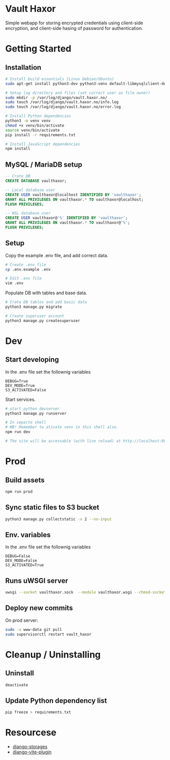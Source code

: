 # Vault Haxor
Simple webapp for storing encrypted credentials using client-side encryption,
and client-side hasing of password for authentication.


# Getting Started
## Installation
```bash
# Install build essentials (Linux Debian/Ubuntu)
sudo apt-get install python3-dev python3-venv default-libmysqlclient-dev build-essential pkg-config libxml2-dev

# Setup log directory and files (set correct user as file owner)
sudo mkdir -p /var/log/django/vault.haxor.no/
sudo touch /var/log/django/vault.haxor.no/info.log
sudo touch /var/log/django/vault.haxor.no/error.log

# Install Python dependencies
python3 -m venv venv
chmod +x venv/bin/activate 
source venv/bin/activate
pip install -r requirements.txt

# Install JavaScript dependencies
npm install
```

## MySQL / MariaDB setup
```SQL
-- Crate DB
CREATE DATABASE vaulthaxor;

-- Local database user
CREATE USER vaulthaxor@localhost IDENTIFIED BY 'vaulthaxor';
GRANT ALL PRIVILEGES ON vaulthaxor.* TO vaulthaxor@localhost;
FLUSH PRIVILEGES;

-- WSL database user
CREATE USER vaulthaxor@'%' IDENTIFIED BY 'vaulthaxor';
GRANT ALL PRIVILEGES ON vaulthaxor.* TO vaulthaxor@'%';
FLUSH PRIVILEGES;
```

## Setup
Copy the example .env file, and add correct data.
```bash
# Create .env file
cp .env.example .env

# Edit .env file
vim .env
```

Populate DB with tables and base data.
```bash
# Crate DB tables and add basic data
python3 manage.py migrate

# Create superuser account
python3 manage.py createsuperuser
```

# Dev
## Start developing
In the .env file set the follownig variables
```Dotenv
DEBUG=True
DEV_MODE=True
S3_ACTIVATED=False
```

Start services.
```bash
# start python devserver
python3 manage.py runserver

# In separte shell
# NB! Remember to ativate venv in this shell also.
npm run dev

# The site will be accessable (with live reload) at http://localhost:8000
```

# Prod
## Build assets
```bash
npm run prod
```

## Sync static files to S3 bucket
```bash
python3 manage.py collectstatic -v 2 --no-input
```


## Env. variables
In the .env file set the follownig variables
```Dotenv
DEBUG=False
DEV_MODE=False
S3_ACTIVATED=True
```

## Runs uWSGI server
```bash
uwsgi --socket vaulthaxor.sock  --module vaulthaxor.wsgi --chmod-socket=666
```

## Deploy new commits
On prod server:
```bash
sudo -u www-data git pull
sudo supervisorctl restart vault_haxor
```

# Cleanup / Uninstalling
## Uninstall 
```bash
deactivate
```

## Update Python dependency list
```bash
pip freeze > requirements.txt
```

# Resourcese
* [django-storages](https://django-storages.readthedocs.io/en/latest/)
* [django-vite-plugin](https://github.com/protibimbok/django-vite-plugin)